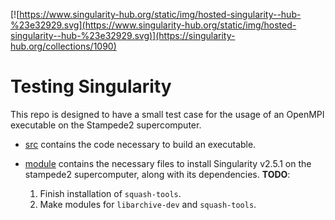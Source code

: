 [![https://www.singularity-hub.org/static/img/hosted-singularity--hub-%23e32929.svg](https://www.singularity-hub.org/static/img/hosted-singularity--hub-%23e32929.svg)](https://singularity-hub.org/collections/1090)

# Testing Singularity

This repo is designed to have a small test case for the usage of an OpenMPI
executable on the Stampede2 supercomputer.

* [src](src/) contains the code necessary to build an executable.

* [module](module/) contains the necessary files to install Singularity v2.5.1
  on the stampede2 supercomputer, along with its dependencies.
  **TODO**:
  1. Finish installation of `squash-tools`.
  2. Make modules for `libarchive-dev` and `squash-tools`.
